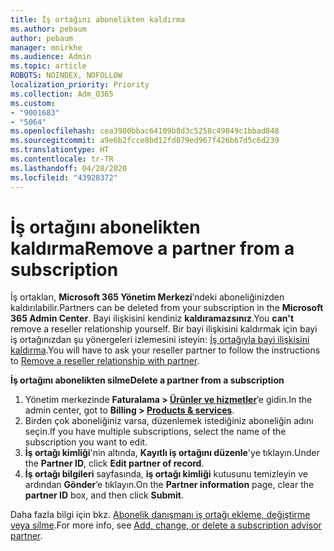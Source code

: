 ```yaml
---
title: İş ortağını abonelikten kaldırma
ms.author: pebaum
author: pebaum
manager: mnirkhe
ms.audience: Admin
ms.topic: article
ROBOTS: NOINDEX, NOFOLLOW
localization_priority: Priority
ms.collection: Adm_O365
ms.custom:
- "9001683"
- "5064"
ms.openlocfilehash: cea3980bbac64109b8d3c5258c49849c1bbad848
ms.sourcegitcommit: a9e6b2fcce8bd12fd079ed967f426b67d5c6d239
ms.translationtype: HT
ms.contentlocale: tr-TR
ms.lasthandoff: 04/28/2020
ms.locfileid: "43928372"
---
```

# <a name="remove-a-partner-from-a-subscription"></a><span data-ttu-id="690b7-102">İş ortağını abonelikten kaldırma</span><span class="sxs-lookup"><span data-stu-id="690b7-102">Remove a partner from a subscription</span></span>

<span data-ttu-id="690b7-103">İş ortakları, **Microsoft 365 Yönetim Merkezi**’ndeki aboneliğinizden kaldırılabilir.</span><span class="sxs-lookup"><span data-stu-id="690b7-103">Partners can be deleted from your subscription in the **Microsoft 365 Admin Center**.</span></span> <span data-ttu-id="690b7-104">Bayi ilişkisini kendiniz **kaldıramazsınız**.</span><span class="sxs-lookup"><span data-stu-id="690b7-104">You **can't** remove a reseller relationship yourself.</span></span> <span data-ttu-id="690b7-105">Bir bayi ilişkisini kaldırmak için bayi iş ortağınızdan şu yönergeleri izlemesini isteyin: [İş ortağıyla bayi ilişkisini kaldırma](https://docs.microsoft.com/partner-center/remove-a-relationship).</span><span class="sxs-lookup"><span data-stu-id="690b7-105">You will have to ask your reseller partner to follow the instructions to [Remove a reseller relationship with partner](https://docs.microsoft.com/partner-center/remove-a-relationship).</span></span>

<span data-ttu-id="690b7-106">**İş ortağını abonelikten silme**</span><span class="sxs-lookup"><span data-stu-id="690b7-106">**Delete a partner from a subscription**</span></span>

1. <span data-ttu-id="690b7-107">Yönetim merkezinde **Faturalama > [Ürünler ve hizmetler](https://go.microsoft.com/fwlink/p/?linkid=842054)**’e gidin.</span><span class="sxs-lookup"><span data-stu-id="690b7-107">In the admin center, got to **Billing > [Products & services](https://go.microsoft.com/fwlink/p/?linkid=842054)**.</span></span>
2. <span data-ttu-id="690b7-108">Birden çok aboneliğiniz varsa, düzenlemek istediğiniz aboneliğin adını seçin.</span><span class="sxs-lookup"><span data-stu-id="690b7-108">If you have multiple subscriptions, select the name of the subscription you want to edit.</span></span>
3. <span data-ttu-id="690b7-109">**İş ortağı kimliği**'nin altında, **Kayıtlı iş ortağını düzenle**'ye tıklayın.</span><span class="sxs-lookup"><span data-stu-id="690b7-109">Under the **Partner ID**, click **Edit partner of record**.</span></span>
4. <span data-ttu-id="690b7-110">**İş ortağı bilgileri** sayfasında, **iş ortağı kimliği** kutusunu temizleyin ve ardından **Gönder**’e tıklayın.</span><span class="sxs-lookup"><span data-stu-id="690b7-110">On the **Partner information** page, clear the **partner ID** box, and then click **Submit**.</span></span>

<span data-ttu-id="690b7-111">Daha fazla bilgi için bkz. [Abonelik danışmanı iş ortağı ekleme, değiştirme veya silme](https://docs.microsoft.com/microsoft-365/admin/misc/add-partner?view=o365-worldwide).</span><span class="sxs-lookup"><span data-stu-id="690b7-111">For more info, see [Add, change, or delete a subscription advisor partner](https://docs.microsoft.com/microsoft-365/admin/misc/add-partner?view=o365-worldwide).</span></span>
